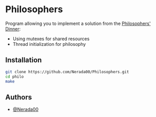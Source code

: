 
# Philosophers

Program allowing you to implement a solution from the [Philosophers' Dinner](https://fr.wikipedia.org/wiki/D%C3%AEner_des_philosophes):

- Using mutexes for shared resources
- Thread initialization for philosophy

## Installation

```bash
git clone https://github.com/Nerada00/Philosophers.git
cd philo
make
```
## Authors

- [@Nerada00](https://www.github.com/Nerada00)
